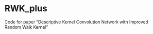 # RWK_plus
Code for paper "Descriptive Kernel Convolution Network with Improved Random Walk Kernel"
